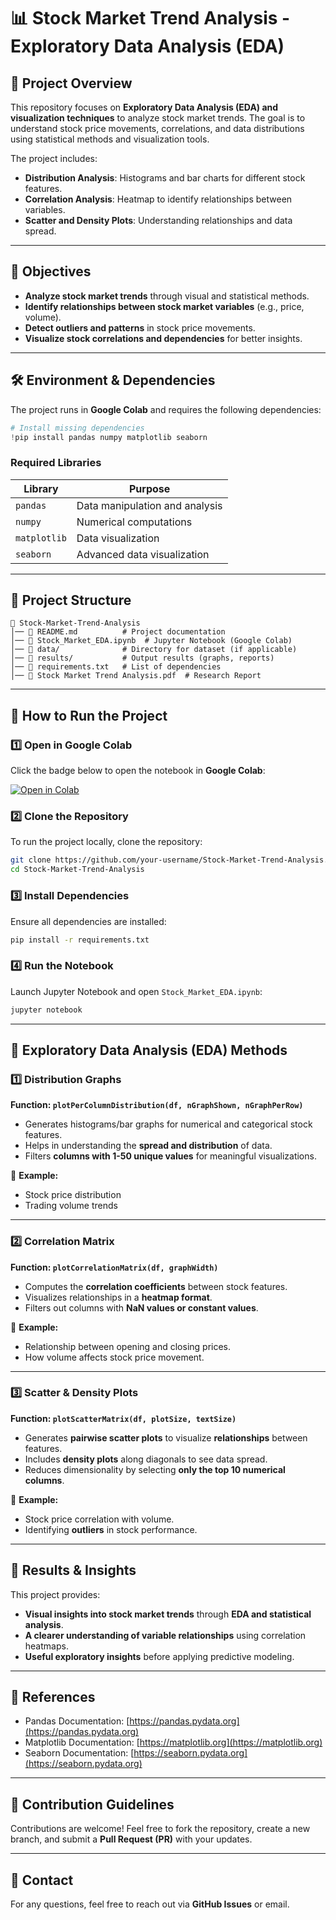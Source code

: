 # 📊 Stock Market Trend Analysis - Exploratory Data Analysis (EDA)

## 📝 Project Overview

This repository focuses on **Exploratory Data Analysis (EDA) and visualization techniques** to analyze stock market trends. The goal is to understand stock price movements, correlations, and data distributions using statistical methods and visualization tools. 

The project includes:
- **Distribution Analysis**: Histograms and bar charts for different stock features.
- **Correlation Analysis**: Heatmap to identify relationships between variables.
- **Scatter and Density Plots**: Understanding relationships and data spread.

---

## 🎯 Objectives

- **Analyze stock market trends** through visual and statistical methods.
- **Identify relationships between stock market variables** (e.g., price, volume).
- **Detect outliers and patterns** in stock price movements.
- **Visualize stock correlations and dependencies** for better insights.

---

## 🛠️ Environment & Dependencies

The project runs in **Google Colab** and requires the following dependencies:

```python
# Install missing dependencies
!pip install pandas numpy matplotlib seaborn
```

### **Required Libraries**
| Library | Purpose |
|---------|---------|
| `pandas` | Data manipulation and analysis |
| `numpy` | Numerical computations |
| `matplotlib` | Data visualization |
| `seaborn` | Advanced data visualization |

---

## 📂 Project Structure

```
📁 Stock-Market-Trend-Analysis
│── 📄 README.md          # Project documentation
│── 📄 Stock_Market_EDA.ipynb  # Jupyter Notebook (Google Colab)
│── 📄 data/              # Directory for dataset (if applicable)
│── 📄 results/           # Output results (graphs, reports)
│── 📄 requirements.txt   # List of dependencies
│── 📄 Stock Market Trend Analysis.pdf  # Research Report
```

---

## 🚀 How to Run the Project

### **1️⃣ Open in Google Colab**
Click the badge below to open the notebook in **Google Colab**:

[![Open in Colab](https://colab.research.google.com/assets/colab-badge.svg)](https://colab.research.google.com/github/your-repo-link/Stock-Market-Trend-Analysis.ipynb)

### **2️⃣ Clone the Repository**
To run the project locally, clone the repository:

```bash
git clone https://github.com/your-username/Stock-Market-Trend-Analysis.git
cd Stock-Market-Trend-Analysis
```

### **3️⃣ Install Dependencies**
Ensure all dependencies are installed:

```bash
pip install -r requirements.txt
```

### **4️⃣ Run the Notebook**
Launch Jupyter Notebook and open `Stock_Market_EDA.ipynb`:

```bash
jupyter notebook
```

---

## 📌 Exploratory Data Analysis (EDA) Methods

### 1️⃣ **Distribution Graphs**
**Function: `plotPerColumnDistribution(df, nGraphShown, nGraphPerRow)`**

- Generates histograms/bar graphs for numerical and categorical stock features.
- Helps in understanding the **spread and distribution** of data.
- Filters **columns with 1-50 unique values** for meaningful visualizations.

📌 **Example:**
- Stock price distribution
- Trading volume trends

---

### 2️⃣ **Correlation Matrix**
**Function: `plotCorrelationMatrix(df, graphWidth)`**

- Computes the **correlation coefficients** between stock features.
- Visualizes relationships in a **heatmap format**.
- Filters out columns with **NaN values or constant values**.

📌 **Example:**
- Relationship between opening and closing prices.
- How volume affects stock price movement.

---

### 3️⃣ **Scatter & Density Plots**
**Function: `plotScatterMatrix(df, plotSize, textSize)`**

- Generates **pairwise scatter plots** to visualize **relationships** between features.
- Includes **density plots** along diagonals to see data spread.
- Reduces dimensionality by selecting **only the top 10 numerical columns**.

📌 **Example:**
- Stock price correlation with volume.
- Identifying **outliers** in stock performance.

---

## 📜 Results & Insights

This project provides:
- **Visual insights into stock market trends** through **EDA and statistical analysis**.
- **A clearer understanding of variable relationships** using correlation heatmaps.
- **Useful exploratory insights** before applying predictive modeling.

---

## 📄 References

- Pandas Documentation: [https://pandas.pydata.org](https://pandas.pydata.org)
- Matplotlib Documentation: [https://matplotlib.org](https://matplotlib.org)
- Seaborn Documentation: [https://seaborn.pydata.org](https://seaborn.pydata.org)

---

## 🤝 Contribution Guidelines

Contributions are welcome! Feel free to fork the repository, create a new branch, and submit a **Pull Request (PR)** with your updates.

---

## 📧 Contact

For any questions, feel free to reach out via **GitHub Issues** or email.

